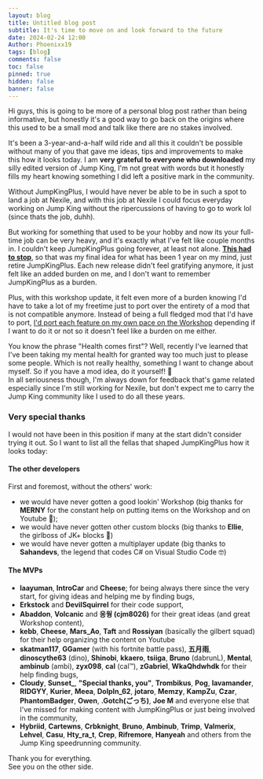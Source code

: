 ```yaml
---
layout: blog
title: Untitled blog post
subtitle: It's time to move on and look forward to the future
date: 2024-02-24 12:00
Author: Phoenixx19
tags: [blog]
comments: false
toc: false
pinned: true
hidden: false
banner: false
---
```


Hi guys, this is going to be more of a personal blog post rather than being informative, but honestly it's a good way to go back on the origins where this used to be a small mod and talk like there are no stakes involved.

It's been a 3-year-and-a-half wild ride and all this it couldn't be possible without many of you that gave me ideas, tips and improvements to make this how it looks today. I am **very grateful to everyone who downloaded** my silly edited version of Jump King, I'm not great with words but it honestly fills my heart knowing something I did left a positive mark in the community.

Without JumpKingPlus, I would have never be able to be in such a spot to land a job at Nexile, and with this job at Nexile I could focus everyday working on Jump King without the ripercussions of having to go to work lol (since thats the job, duhh).

But working for something that used to be your hobby and now its your full-time job can be very heavy, and it's exactly what I've felt like couple months in. I couldn't keep JumpKingPlus going forever, at least not alone. **<u>This had to stop</u>**, so that was my final idea for what has been 1 year on my mind, just retire JumpKingPlus. Each new release didn't feel gratifying anymore, it just felt like an added burden on me, and I don't want to remember JumpKingPlus as a burden.

Plus, with this workshop update, it felt even more of a burden knowing I'd have to take a lot of my freetime just to port over the entirety of a mod that is not compatible anymore. Instead of being a full fledged mod that I'd have to port, <u>I'd port each feature on my own pace on the Workshop</u> depending if I want to do it or not so it doesn't feel like a burden on me either.

You know the phrase "Health comes first"? Well, recently I've learned that I've been taking my mental health for granted way too much just to please some people. Which is not really healthy, something I want to change about myself. So if you have a mod idea, do it yourself! 🤪 <br>In all seriousness though, I'm always down for feedback that's game related especially since I'm still working for Nexile, but don't expect me to carry the Jump King community like I used to do all these years.

### Very special thanks

I would not have been in this position if many at the start didn't consider trying it out. So I want to list all the fellas that shaped JumpKingPlus how it looks today:

#### The other developers
First and foremost, without the others' work:
- we would have never gotten a good lookin' Workshop (big thanks for **MERNY** for the constant help on putting items on the Workshop and on Youtube 🫡);
- we would have never gotten other custom blocks (big thanks to **Ellie**, the girlboss of JK+ blocks 💅)
- we would have never gotten a multiplayer update (big thanks to **Sahandevs**, the legend that codes C# on Visual Studio Code 🤓)

#### The MVPs
- **laayuman**, **IntroCar** and **Cheese**; for being always there since the very start, for giving ideas and helping me by finding bugs,
- **Erkstock** and **DevilSquirrel** for their code support,
- **Abaddon**, **Volcanic** and **응웡 (cjm8026)** for their great ideas (and great Workshop content),
- **kebb**, **Cheese**, **Mars_Ao**, **Taft** and **Rossiyan** (basically the gilbert squad) for their help organizing the content on Youtube
- **skatman117**, **GGamer** (with his fortnite battle pass), **五月雨**, **dinoscythe63** (dino), **Shinobi**, **kkaero**, **tsiiga**, **Bruno** (dabrunL), **Mental**, **ambinub** (ambi), **zyx098**, **cal** (cal™️), **zGabriel**, **WkaQhdwhdk** for their help finding bugs,
- **Cloudy**, **Sunset_**, **"Special thanks, you"**, **Trombikus**, **Pog**, **lavamander**, **RIDGYY**, **Kurier**, **Meea**, **DolpIn_62**, **jotaro**, **Memzy**, **KampZu**, **Czar**, **PhantomBadger**, **Owen**, **.Gotch(ごっち)**, **Joe M** and everyone else that I've missed for making content with JumpKingPlus or just being involved in the community,
- **Hybriid**, **Cartewns**, **Crbknight**, **Bruno**, **Ambinub**, **Trimp**, **Valmerix**, **Lehvel**, **Casu**, **Hty_ra_t**, **Crep**, **Rifremore**, **Hanyeah** and others from the Jump King speedrunning community.

Thank you for everything.
<br>See you on the other side.